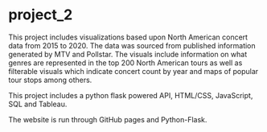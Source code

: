 # project_2

This project includes visualizations based upon North American concert data from 2015 to 2020. The data was sourced from published information generated by MTV and Pollstar. The visuals include information on what genres are represented in the top 200 North American tours as well as filterable visuals which indicate concert count by year and maps of popular tour stops among others.

This project includes a python flask powered API, HTML/CSS, JavaScript, SQL and Tableau. 

The website is run through GitHub pages and Python-Flask.
